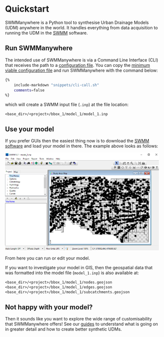 # Quickstart

SWMManywhere is a Python tool to synthesise Urban Drainage Models (UDM) anywhere in the world.
It handles everything from data acquisition to running the UDM in the [SWMM](https://www.epa.gov/sites/default/files/2019-02/documents/epaswmm5_1_manual_master_8-2-15.pdf) software.

## Run SWMManywhere

The intended use of SWMManywhere is via a Command Line Interface (CLI) that receives
the path to a [configuration file](config_guide.md). You can copy the
[minimum viable configuration file](config_guide.md/#minimum-viable-configuration)
and run SWMManywhere with the command below:

```sh
{%
    include-markdown "snippets/cli-call.sh"
    comments=false
%}
```

which will create a SWMM input file (`.inp`) at the file location:

```text
<base_dir>/<project>/bbox_1/model_1/model_1.inp
```

## Use your model

If you prefer GUIs then the easiest thing now is to download the [SWMM software](https://www.epa.gov/water-research/storm-water-management-model-swmm) and load your model in there.
The example above looks as follows:

![SWMM Model](images/andorra_swmm_screenshot.png)

From here you can run or edit your model.

If you want to investigate your model in GIS, then the geospatial data that was formatted into the model file (`model_1.inp`) is also available at:

```text
<base_dir>/<project>/bbox_1/model_1/nodes.geojson
<base_dir>/<project>/bbox_1/model_1/edges.geojson
<base_dir>/<project>/bbox_1/model_1/subcatchments.geojson
```

## Not happy with your model?

Then it sounds like you want to explore the wide range of customisability that SWMManywhere offers!
See our [guides](config_guide.md) to understand what is going on in greater detail and how to create better synthetic UDMs.
